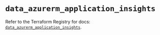 # `data_azurerm_application_insights`

Refer to the Terraform Registry for docs: [`data_azurerm_application_insights`](https://registry.terraform.io/providers/hashicorp/azurerm/4.31.0/docs/data-sources/application_insights).
